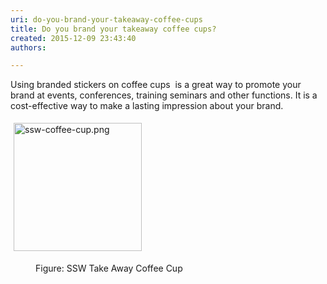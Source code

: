 ```yaml
---
uri: do-you-brand-your-takeaway-coffee-cups
title: Do you brand your takeaway coffee cups?
created: 2015-12-09 23:43:40
authors:

---
```





<span class='intro'> <p>Using branded stickers on coffee cups &#160;is a great way to promote your brand at events, conferences, training seminars and other functions. It is a cost-effective way to make a lasting impression about your brand.&#160;</p><dl class="ssw15-rteElement-ImageArea">​​​​​​<img alt="ssw-coffee-cup.png" src="/PublishingImages/ssw-coffee-cup.png" style="margin&#58;5px;width&#58;205px;" /><br></dl><dd class="ssw15-rteElement-FigureNormal">​​​Figure&#58; SSW Take Away&#160;Coffee Cup<br></dd> </span>




